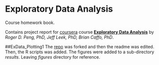 Exploratory Data Analysis
==========================

Course homework book.

Contains project report for [coursera](https://coursera.org) course [**Exploratory Data Analysis**](https://class.coursera.org/exdata-016) by *Roger D. Peng, PhD, Jeff Leek, PhD, Brian Caffo, PhD*.


##ExData_Plotting1
The [repo](https://github.com/rdpeng/ExData_Plotting1) was forked and then the readme was edited. Then, the R scripts was added. The figures were added to a sub-directory *results*.
Leaving *figures* directory for reference.